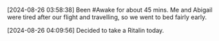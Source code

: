 [2024-08-26 03:58:38] Been #Awake for about 45 mins.
Me and Abigail were tired after our flight and travelling, so we went to bed fairly early.

[2024-08-26 04:09:56] Decided to take a Ritalin today.
